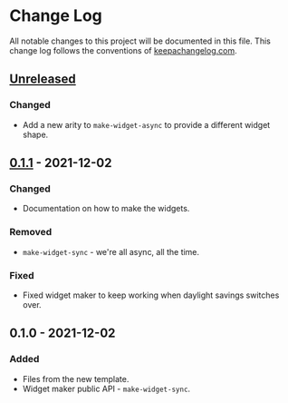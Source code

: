 # Change Log
All notable changes to this project will be documented in this file. This change log follows the conventions of [keepachangelog.com](http://keepachangelog.com/).

## [Unreleased]
### Changed
- Add a new arity to `make-widget-async` to provide a different widget shape.

## [0.1.1] - 2021-12-02
### Changed
- Documentation on how to make the widgets.

### Removed
- `make-widget-sync` - we're all async, all the time.

### Fixed
- Fixed widget maker to keep working when daylight savings switches over.

## 0.1.0 - 2021-12-02
### Added
- Files from the new template.
- Widget maker public API - `make-widget-sync`.

[Unreleased]: https://sourcehost.site/your-name/hobbitbeatdown/compare/0.1.1...HEAD
[0.1.1]: https://sourcehost.site/your-name/hobbitbeatdown/compare/0.1.0...0.1.1
